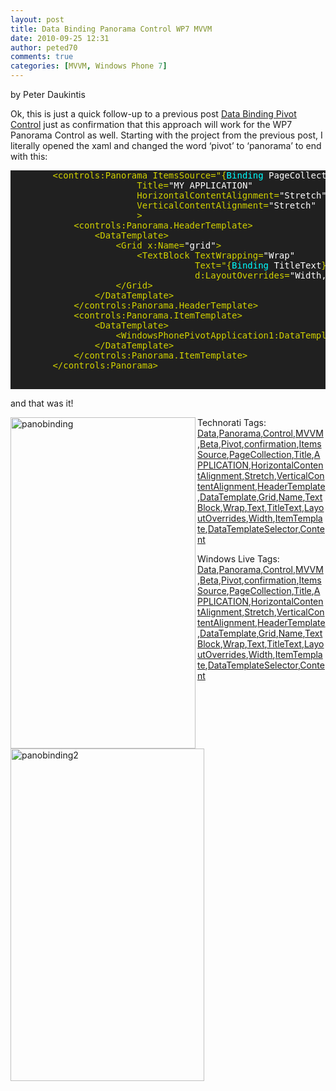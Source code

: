 ```yaml
---
layout: post
title: Data Binding Panorama Control WP7 MVVM
date: 2010-09-25 12:31
author: peted70
comments: true
categories: [MVVM, Windows Phone 7]
---
```

<p></p>
<div id="msgcns!4F1B7368284539E5!306" class="bvMsg">
<p>by Peter Daukintis</p>
<p>Ok, this is just a quick follow-up to a previous post <a target="_blank" href="http://babaandthepigman.spaces.live.com/blog/cns!4F1B7368284539E5!298.entry">Data Binding Pivot Control</a> just as confirmation that this approach will work for the WP7 Panorama Control as well. Starting with the project from the previous post, I literally opened the xaml and changed the word ‘pivot’ to ‘panorama’ to end with this:</p>
<pre style="background-color:#202020;">        <span style="color:#d2d200;">&lt;controls:Panorama ItemsSource="{</span><span style="color:cyan;">Binding </span><span style="color:white;">PageCollection</span><span style="color:#d2d200;">}</span><span style="color:white;">"
                        </span><span style="color:#d2d200;">Title=</span><span style="color:white;">"MY APPLICATION"
                        </span><span style="color:#d2d200;">HorizontalContentAlignment=</span><span style="color:white;">"Stretch"
                        </span><span style="color:#d2d200;">VerticalContentAlignment=</span><span style="color:white;">"Stretch"
                        </span><span style="color:#d2d200;">&gt;
            &lt;controls:Panorama.HeaderTemplate&gt;
                &lt;DataTemplate&gt;
                    &lt;Grid x:Name=</span><span style="color:white;">"grid"</span><span style="color:#d2d200;">&gt;
                        &lt;TextBlock TextWrapping=</span><span style="color:white;">"Wrap"
                                   </span><span style="color:#d2d200;">Text="{</span><span style="color:cyan;">Binding </span><span style="color:white;">TitleText</span><span style="color:#d2d200;">}</span><span style="color:white;">"
                                   </span><span style="color:#d2d200;">d:LayoutOverrides=</span><span style="color:white;">"Width, Height" </span><span style="color:#d2d200;">/&gt;
                    &lt;/Grid&gt;
                &lt;/DataTemplate&gt;
            &lt;/controls:Panorama.HeaderTemplate&gt;
            &lt;controls:Panorama.ItemTemplate&gt;
                &lt;DataTemplate&gt;
                    &lt;WindowsPhonePivotApplication1:DataTemplateSelector Content="{</span><span style="color:cyan;">Binding</span><span style="color:#d2d200;">}</span><span style="color:white;">" </span><span style="color:#d2d200;">/&gt;
                &lt;/DataTemplate&gt;
            &lt;/controls:Panorama.ItemTemplate&gt;
        &lt;/controls:Panorama&gt;

</span></pre>
<p>and that was it!</p>
<p><a href="https://omlweq.bay.livefilestore.com/y1mbFrXevqQ4UkrO6Usm8xRkMpaiDhR6xLy4Zt_wgFaMyot_wwhY1pij5B3QrAA65_hJVi7uKp26FOoDz0YWshD1xqxf0fw_LVRevCDZXcE7VuAKl21LlCRBBNm4r2W9sOJpsFZp8ZpAKTAIT8wH0L1EA/panobinding[4].png?download&amp;psid=1" rel="WLPP"><img title="panobinding" style="background-image:none;padding-left:0;padding-right:0;display:inline;padding-top:0;border:0;" src="http://peted.azurewebsites.net/wp-content/uploads/2010/09/panobinding_thumb5b25d.png?w=167" border="0" alt="panobinding" width="296" height="530" align="left" /></a></p>
<p><a href="https://omlweq.bay.livefilestore.com/y1mFl-ppWZLk-XC8V47q8nyU-AEpfQczbY9443s4YP1_1xwKkcubAnoM5wGzbtZAR13YIu0TWr6mlSNA9pTbYW3jRqeMcMXDDAvZCHrmUNvEEHQ3DXtY_Bo9CkcPssNSMNR5dcpz43kXCtgl0a5hgjUkw/panobinding2[4].png?download&amp;psid=1" rel="WLPP"><img title="panobinding2" style="background-image:none;padding-left:0;padding-right:0;display:inline;padding-top:0;border:0;" src="https://omlweq.bay.livefilestore.com/y1ma7RA1SX38koMkzk8oBqR9VHpG8hgxC7Ax06dFHCHKD0jbvUcOwjk4uuleHHcwilXOMYCxtw3co_yDxzWS14om8HN71ddJh9BAaZUtpiY3u5O-3yjvZbviQvmM60SvWDRhiZPxrjZFbB4OTJb7Siznw/panobinding2_thumb[2].png?download&amp;psid=1" border="0" alt="panobinding2" width="310" height="532" align="left" /></a></p>
<p>Technorati Tags: <a href="http://technorati.com/tags/Data" rel="tag">Data</a>,<a href="http://technorati.com/tags/Panorama" rel="tag">Panorama</a>,<a href="http://technorati.com/tags/Control" rel="tag">Control</a>,<a href="http://technorati.com/tags/MVVM" rel="tag">MVVM</a>,<a href="http://technorati.com/tags/Beta" rel="tag">Beta</a>,<a href="http://technorati.com/tags/Pivot" rel="tag">Pivot</a>,<a href="http://technorati.com/tags/confirmation" rel="tag">confirmation</a>,<a href="http://technorati.com/tags/ItemsSource" rel="tag">ItemsSource</a>,<a href="http://technorati.com/tags/PageCollection" rel="tag">PageCollection</a>,<a href="http://technorati.com/tags/Title" rel="tag">Title</a>,<a href="http://technorati.com/tags/APPLICATION" rel="tag">APPLICATION</a>,<a href="http://technorati.com/tags/HorizontalContentAlignment" rel="tag">HorizontalContentAlignment</a>,<a href="http://technorati.com/tags/Stretch" rel="tag">Stretch</a>,<a href="http://technorati.com/tags/VerticalContentAlignment" rel="tag">VerticalContentAlignment</a>,<a href="http://technorati.com/tags/HeaderTemplate" rel="tag">HeaderTemplate</a>,<a href="http://technorati.com/tags/DataTemplate" rel="tag">DataTemplate</a>,<a href="http://technorati.com/tags/Grid" rel="tag">Grid</a>,<a href="http://technorati.com/tags/Name" rel="tag">Name</a>,<a href="http://technorati.com/tags/TextBlock" rel="tag">TextBlock</a>,<a href="http://technorati.com/tags/Wrap" rel="tag">Wrap</a>,<a href="http://technorati.com/tags/Text" rel="tag">Text</a>,<a href="http://technorati.com/tags/TitleText" rel="tag">TitleText</a>,<a href="http://technorati.com/tags/LayoutOverrides" rel="tag">LayoutOverrides</a>,<a href="http://technorati.com/tags/Width" rel="tag">Width</a>,<a href="http://technorati.com/tags/ItemTemplate" rel="tag">ItemTemplate</a>,<a href="http://technorati.com/tags/DataTemplateSelector" rel="tag">DataTemplateSelector</a>,<a href="http://technorati.com/tags/Content" rel="tag">Content</a></p>
<p>Windows Live Tags: <a href="http://windows.live.com/connect/tag/Data" rel="clubhouseTag">Data</a>,<a href="http://windows.live.com/connect/tag/Panorama" rel="clubhouseTag">Panorama</a>,<a href="http://windows.live.com/connect/tag/Control" rel="clubhouseTag">Control</a>,<a href="http://windows.live.com/connect/tag/MVVM" rel="clubhouseTag">MVVM</a>,<a href="http://windows.live.com/connect/tag/Beta" rel="clubhouseTag">Beta</a>,<a href="http://windows.live.com/connect/tag/Pivot" rel="clubhouseTag">Pivot</a>,<a href="http://windows.live.com/connect/tag/confirmation" rel="clubhouseTag">confirmation</a>,<a href="http://windows.live.com/connect/tag/ItemsSource" rel="clubhouseTag">ItemsSource</a>,<a href="http://windows.live.com/connect/tag/PageCollection" rel="clubhouseTag">PageCollection</a>,<a href="http://windows.live.com/connect/tag/Title" rel="clubhouseTag">Title</a>,<a href="http://windows.live.com/connect/tag/APPLICATION" rel="clubhouseTag">APPLICATION</a>,<a href="http://windows.live.com/connect/tag/HorizontalContentAlignment" rel="clubhouseTag">HorizontalContentAlignment</a>,<a href="http://windows.live.com/connect/tag/Stretch" rel="clubhouseTag">Stretch</a>,<a href="http://windows.live.com/connect/tag/VerticalContentAlignment" rel="clubhouseTag">VerticalContentAlignment</a>,<a href="http://windows.live.com/connect/tag/HeaderTemplate" rel="clubhouseTag">HeaderTemplate</a>,<a href="http://windows.live.com/connect/tag/DataTemplate" rel="clubhouseTag">DataTemplate</a>,<a href="http://windows.live.com/connect/tag/Grid" rel="clubhouseTag">Grid</a>,<a href="http://windows.live.com/connect/tag/Name" rel="clubhouseTag">Name</a>,<a href="http://windows.live.com/connect/tag/TextBlock" rel="clubhouseTag">TextBlock</a>,<a href="http://windows.live.com/connect/tag/Wrap" rel="clubhouseTag">Wrap</a>,<a href="http://windows.live.com/connect/tag/Text" rel="clubhouseTag">Text</a>,<a href="http://windows.live.com/connect/tag/TitleText" rel="clubhouseTag">TitleText</a>,<a href="http://windows.live.com/connect/tag/LayoutOverrides" rel="clubhouseTag">LayoutOverrides</a>,<a href="http://windows.live.com/connect/tag/Width" rel="clubhouseTag">Width</a>,<a href="http://windows.live.com/connect/tag/ItemTemplate" rel="clubhouseTag">ItemTemplate</a>,<a href="http://windows.live.com/connect/tag/DataTemplateSelector" rel="clubhouseTag">DataTemplateSelector</a>,<a href="http://windows.live.com/connect/tag/Content" rel="clubhouseTag">Content</a></p>
</div>


